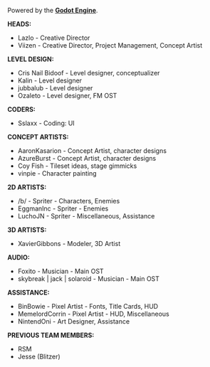 Powered by the **[Godot Engine](https://godotengine.org/)**.

**HEADS:**
- Lazlo - Creative Director
- Viizen - Creative Director, Project Management, Concept Artist

**LEVEL DESIGN:**
- Cris Nail Bidoof - Level designer, conceptualizer
- Kalin - Level designer
- jubbalub - Level designer
- Ozaleto - Level designer, FM OST

**CODERS:**
- Sslaxx - Coding: UI

**CONCEPT ARTISTS:**
- AaronKasarion - Concept Artist, character designs
- AzureBurst - Concept Artist, character designs
- Coy Fish - Tileset ideas, stage gimmicks
- vinpie - Character painting

**2D ARTISTS:**
- /b/ - Spriter - Characters, Enemies
- EggmanInc - Spriter - Enemies
- LuchoJN - Spriter - Miscellaneous, Assistance

**3D ARTISTS:**
- XavierGibbons  - Modeler, 3D Artist

**AUDIO:**
- Foxito - Musician - Main OST
- skybreak | jack | solaroid - Musician - Main OST

**ASSISTANCE:**
- BinBowie - Pixel Artist - Fonts, Title Cards, HUD
- MemelordCorrin - Pixel Artist - HUD, Miscellaneous
- NintendOni - Art Designer, Assistance

**PREVIOUS TEAM MEMBERS:**
- RSM
- Jesse (Blitzer)
